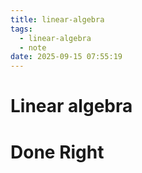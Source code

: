 ```yaml
---
title: linear-algebra
tags:
  - linear-algebra
  - note
date: 2025-09-15 07:55:19
---
```


# Linear algebra

# Done Right

